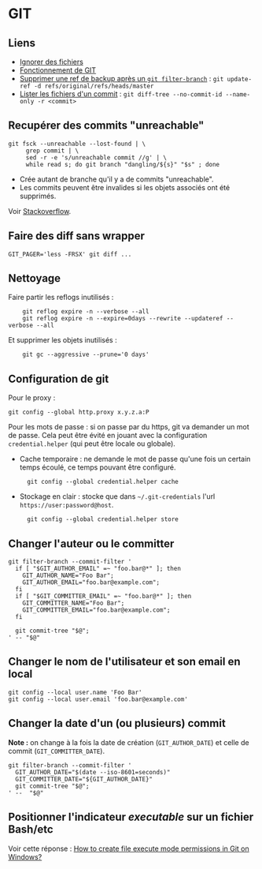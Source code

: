 # GIT

## Liens

- [Ignorer des fichiers](https://help.github.com/articles/ignoring-files/)
- [Fonctionnement de GIT](http://git-scm.com/book/en/v2/Git-Internals-Git-Objects)
- [Supprimer une ref de backup après un `git filter-branch`](https://stackoverflow.com/questions/7654822/remove-refs-original-heads-master-from-git-repo-after-filter-branch-tree-filte) : `git update-ref -d refs/original/refs/heads/master`
- [Lister les fichiers d'un commit](https://stackoverflow.com/questions/424071/list-all-the-files-for-a-commit-in-git) : `git diff-tree --no-commit-id --name-only -r <commit>`

## Recupérer des commits "unreachable"

    git fsck --unreachable --lost-found | \
         grep commit | \
         sed -r -e 's/unreachable commit //g' | \
         while read s; do git branch "dangling/${s}" "$s" ; done

- Crée autant de branche qu'il y a de commits "unreachable".
- Les commits peuvent être invalides si les objets associés ont été supprimés. 

Voir [Stackoverflow](https://stackoverflow.com/questions/8498471/find-all-dangling-commits-with-a-given-ancestor-git).

## Faire des diff sans wrapper

```
GIT_PAGER='less -FRSX' git diff ...
```

## Nettoyage

Faire partir les reflogs inutilisés :

```
    git reflog expire -n --verbose --all
    git reflog expire -n --expire=0days --rewrite --updateref --verbose --all
```

Et supprimer les objets inutilisés :

```
    git gc --aggressive --prune='0 days'
```

## Configuration de git

Pour le proxy :

    git config --global http.proxy x.y.z.a:P

Pour les mots de passe : si on passe par du https, git va demander un mot de passe. Cela peut être évité en jouant avec
la configuration `credential.helper` (qui peut être locale ou globale).

- Cache temporaire : ne demande le mot de passe qu'une fois un certain temps écoulé, ce temps pouvant être configuré.

        git config --global credential.helper cache
    
- Stockage en clair : stocke que dans `~/.git-credentials` l'url `https://user:password@host`.

        git config --global credential.helper store     

## Changer l'auteur ou le committer

```
git filter-branch --commit-filter '
  if [ "$GIT_AUTHOR_EMAIL" =~ "foo.bar@*" ]; then
    GIT_AUTHOR_NAME="Foo Bar"; 
    GIT_AUTHOR_EMAIL="foo.bar@example.com";
  fi
  if [ "$GIT_COMMITTER_EMAIL" =~ "foo.bar@*" ]; then
    GIT_COMMITTER_NAME="Foo Bar";
    GIT_COMMITTER_EMAIL="foo.bar@example.com";
  fi
  
  git commit-tree "$@";
' -- "$@"
```

## Changer le nom de l'utilisateur et son email en local

```
git config --local user.name 'Foo Bar'
git config --local user.email 'foo.bar@example.com'
```

## Changer la date d'un (ou plusieurs) commit

**Note :** on change à la fois la date de création (`GIT_AUTHOR_DATE`) et celle de commit (`GIT_COMMITTER_DATE`).

```
git filter-branch --commit-filter '
  GIT_AUTHOR_DATE="$(date --iso-8601=seconds)"
  GIT_COMMITTER_DATE="${GIT_AUTHOR_DATE}"
  git commit-tree "$@";
' --  "$@"
```

## Positionner l'indicateur _executable_ sur un fichier Bash/etc

Voir cette réponse : [How to create file execute mode permissions in Git on Windows?](https://stackoverflow.com/questions/21691202/how-to-create-file-execute-mode-permissions-in-git-on-windows)


